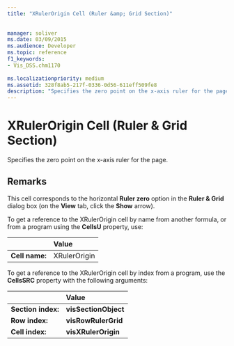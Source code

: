 ```yaml
---
title: "XRulerOrigin Cell (Ruler &amp; Grid Section)"
 
 
manager: soliver
ms.date: 03/09/2015
ms.audience: Developer
ms.topic: reference
f1_keywords:
- Vis_DSS.chm1170
 
ms.localizationpriority: medium
ms.assetid: 328f8ab5-217f-0336-0d56-611eff509fe8
description: "Specifies the zero point on the x-axis ruler for the page."
---
```


# XRulerOrigin Cell (Ruler &amp; Grid Section)

Specifies the zero point on the x-axis ruler for the page.
  
## Remarks

This cell corresponds to the horizontal **Ruler zero** option in the **Ruler &amp; Grid** dialog box (on the **View** tab, click the **Show** arrow). 
  
To get a reference to the XRulerOrigin cell by name from another formula, or from a program using the **CellsU** property, use: 
  
||Value |
|:-----|:-----|
|**Cell name:**  <br/> |XRulerOrigin  <br/> |
   
To get a reference to the XRulerOrigin cell by index from a program, use the **CellsSRC** property with the following arguments: 
  
||Value |
|:-----|:-----|
|**Section index:**  <br/> |**visSectionObject** <br/> |
|**Row index:**  <br/> |**visRowRulerGrid** <br/> |
|**Cell index:**  <br/> |**visXRulerOrigin** <br/> |
   

